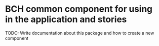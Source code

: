 # BCH common component for using in the application and stories

TODO: Write documentation about this package and how to create a new component
